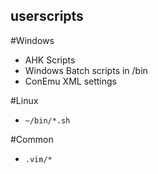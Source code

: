 userscripts
-----------

#Windows
 - AHK Scripts
 - Windows Batch scripts in /bin
 - ConEmu XML settings

#Linux
 - `~/bin/*.sh`

#Common
 - `.vim/*`
